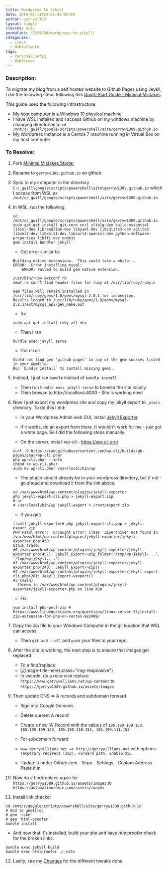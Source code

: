 ```yaml
---
title: Wordpress To Jekyll
date: 2019-06-11T23:51:43-05:00
author: gerryw1389
layout: single
classes: wide
permalink: /2019/06/wordpress-to-jekyll/
categories:
  - Linux
  - WebSoftware
tags:
  - PersonalConfig
  - WebServer
---
```

<!--more-->

### Description:

To migrate my blog from a self hosted website to Github Pages using Jeykll, I did the following steps following this [Quick-Start Guide - Minimal Mistakes](https://mmistakes.github.io/minimal-mistakes/docs/quick-start-guide/)

This guide used the following infrastructure:
- My host computer is a Windows 10 physical machine
- I have WSL installed and I access Github on my windows machine by changing directories to `cd /mnt/c/_gwill/google/scripts/powershell/site/gerryw1389.github.io`
- My Wordpress instance is a Centos 7 machine running in Virtual Box on my host computer

### To Resolve:

1. Fork [Minimal Mistakes Starter](https://github.com/mmistakes/mm-github-pages-starter)

2. Rename to `gerryw1389.github.io` on github

3. Sync to my computer in the directory `C:\_gwill\google\scripts\powershell\site\gerryw1389.github.io` which I access from WSL as `/mnt/c/_gwill/google/scripts/powershell/site/gerryw1389.github.io`

4. In WSL, run the following:

   ```shell
   cd /mnt/c/_gwill/google/scripts/powershell/site/gerryw1389.github.io
   sudo apt-get install git-core curl zlib1g-dev build-essential libssl-dev libreadline-dev libyaml-dev libsqlite3-dev sqlite3 libxml2-dev libxslt1-dev libcurl4-openssl-dev python-software-properties libffi-dev nodejs
   gem install bundler jekyll
   ```

   - Got error similar to:

   ```escape
   Building native extensions.  This could take a while...
   ERROR:  Error installing mysql:
       ERROR: Failed to build gem native extension.

   /usr/bin/ruby extconf.rb
   mkmf.rb can't find header files for ruby at /usr/lib/ruby/ruby.h

   Gem files will remain installed in /usr/lib/ruby/gems/1.8/gems/mysql-2.8.1 for inspection.
   Results logged to /usr/lib/ruby/gems/1.8/gems/mysql-2.8.1/ext/mysql_api/gem_make.out
   ```

   - fix:

   ```shell
   sudo apt-get install ruby-all-dev
   ```

   - Then I ran:

   ```shell
   bundle exec jekyll serve
   ```

   - Got error:

   ```escape
   Could not find gem 'github-pages' in any of the gem sources listed in your Gemfile.
   Run `bundle install` to install missing gems.
   ```

5. Instead, I just ran `bundle` instead of `bundle install`

   - Then run `bundle exec jekyll serve` to browse the site locally. 
   - Then browse to http://localhost:4000 - Site is working now!

6. Now I just export my wordpress site and copy my jekyll export to `_posts` directory. To do this I did:

   - In your Wordpress Admin web GUI, install [Jekyll Exporter](https://wordpress.org/plugins/jekyll-exporter/)

   - If it works, do an export from there. It wouldn't work for me - just got a white page. So I did the following steps manually:
   - On the server, install wp-cli - https://wp-cli.org/

   ```shell
   curl -O https://raw.githubusercontent.com/wp-cli/builds/gh-pages/phar/wp-cli.phar
   php wp-cli.phar --info
   chmod +x wp-cli.phar
   sudo mv wp-cli.phar /usr/local/bin/wp
   ```

   - The plugin should already be in your wordpress directory, but if not - go ahead and download it from the link above.

   ```shell
   cd /var/www/html/wp-content/plugins/jekyll-exporter
   php jekyll-export-cli.php > jekyll-export.zip
   # or
   # /usr/local/bin/wp jekyll-export > /root/export.zip
   ```

   - If you get:

   ```escape
   [root] jekyll-exporter# php jekyll-export-cli.php > jekyll-export.zip
   PHP Fatal error:  Uncaught Error: Class 'ZipArchive' not found in /var/www/html/wp-content/plugins/jekyll-exporter/jekyll-exporter.php:430
   Stack trace:
   #0 /var/www/html/wp-content/plugins/jekyll-exporter/jekyll-exporter.php(457): Jekyll_Export->zip_folder('/tmp/wp-jekyll-...', '/tmp/wp-jekyll....')
   #1 /var/www/html/wp-content/plugins/jekyll-exporter/jekyll-exporter.php(340): Jekyll_Export->zip()
   #2 /var/www/html/wp-content/plugins/jekyll-exporter/jekyll-export-cli.php(28): Jekyll_Export->export()
   #3 {main}
     thrown in /var/www/html/wp-content/plugins/jekyll-exporter/jekyll-exporter.php on line 430
   ```

   - Fix:

   ```shell
   yum install php-pecl-zip # https://www.linuxquestions.org/questions/linux-server-73/install-zip-extension-for-php-on-centos-922408/
   ```

7. Copy the zip file to your Windows Computer in the git location that WSL can access

   - Then `git add --all` and `push` your files to your repo.

8. After the site is working, the next step is to ensure that images get replaced

   - To a find/replace:
   - ![image-title-here](https://automationadmin.com/assets/images/uploads/2019/04/sccm.jpg){:class="img-responsive"}
   - In vscode, do a recursive replace `https://www.gerrywilliams.net/wp-content` to `https://gerryw1389.github.io/assets/images`

9. Then update DNS => A records and subdomain forward 

   - Sign into Google Domains
   - Delete current A record
   - Create a new 'A' Record with the values of `185.199.108.153, 185.199.109.153, 185.199.110.153, 185.199.111.153`

   - For subdomain forward:
   - `www.gerrywilliams.net => http://gerrywilliams.net` with options `Temporary redirect (302), Forward path, Enable SSL`

   - Update it under Github.com - Repo - Settings - Custom Address - Paste it in


10. Now do a find/replace again for `https://gerryw1389.github.io/assets/images` to `https://automationadmin.com/assets/images`

11. Install link checker

   ```shell
   cd /mnt/z/google/scripts/powershell/site/gerryw1389.github.io
   # Add to gemfile:
   # gem 'rake'
   # gem 'html-proofer'
   bundle install
   ```

   - And now that it's installed, build your site and have htmlproofer check for the broken links:

   ```shell
   bundle exec jekyll build
   bundle exec htmlproofer ./_site
   ```

12. Lastly, see my [Changes](https://automationadmin.com/2019/08/wordpress-to-jekyll-changes/) for the different tweaks done.